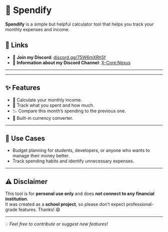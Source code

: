 # 💸 Spendify

**Spendify** is a simple but helpful calculator tool that helps you track your monthly expenses and income.

## 🔗 Links

- 💬 **Join my Discord**: [discord.gg/75W6mXRh5f](https://discord.gg/75W6mXRh5f)
- 🚀 **Information about my Discord Channel**: [X-Core:Nexus](https://github.com/DevXstyler/X-Core:Nexus)

---

---

## ✨ Features

- 📅 Calculate your monthly income.
- 🧾 Track what you spent and how much.
- 📉 Compare this month’s spending to the previous one.
- 💱 Built-in currency converter.

---

## 🧠 Use Cases

- Budget planning for students, developers, or anyone who wants to manage their money better.
- Track spending habits and identify unnecessary expenses.

---

## ⚠️ Disclaimer

This tool is for **personal use only** and does **not connect to any financial institution**.  
It was created as a **school project**, so please don’t expect professional-grade features. Thanks! 😄

---



💡 _Feel free to contribute or suggest new features!_
